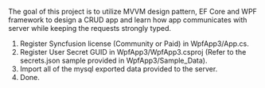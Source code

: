 The goal of this project is to utilize MVVM design pattern, EF Core and WPF framework to design a CRUD app and learn how app communicates with server while keeping the requests strongly typed.


1. Register Syncfusion license (Community or Paid) in WpfApp3/App.cs.
2. Register User Secret GUID in WpfApp3/WpfApp3.csproj (Refer to the secrets.json sample provided in WpfApp3/Sample_Data).
3. Import all of the mysql exported data provided to the server.
4. Done.
